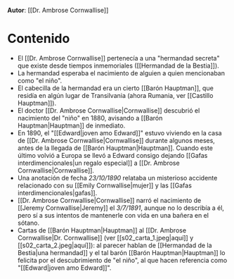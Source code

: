 **Autor**: [[Dr. Ambrose Cornwallise]]

# Contenido
- El [[Dr. Ambrose Cornwallise]] pertenecía a una "hermandad secreta" que existe desde tiempos inmemoriales ([[Hermandad de la Bestia]]).
- La hermandad esperaba el nacimiento de alguien a quien mencionaban como "el niño".
- El cabecilla de la hermandad era un cierto [[Barón Hauptman]], que residía en algún lugar de Transilvania (ahora Rumania, ver [[Castillo Hauptman]]).
- El doctor [[Dr. Ambrose Cornwallise|Cornwallise]] descubrió el nacimiento del "niño" en 1880, avisando a [[Barón Hauptman|Hauptman]] de inmediato.
- En 1890, el "[[Edward|joven amo Edward]]" estuvo viviendo en la casa de [[Dr. Ambrose Cornwallise|Cornwallise]] durante algunos meses, antes de la llegada de [[Barón Hauptman|Hauptman]]. Cuando este último volvió a Europa se llevó a Edward consigo dejando [[Gafas interdimencionales|un regalo especial]] a [[Dr. Ambrose Cornwallise|Cornwallise]].
- Una anotación de fecha *23/10/1890* relataba un misterioso accidente relacionado con su [[Emily Cornwallise|mujer]] y las [[Gafas interdimencionales|gafas]].
- [[Dr. Ambrose Cornwallise|Cornwallise]] narró el nacimiento de [[Jeremy Cornwallise|Jeremy]] el *3/7/1891*, aunque no lo describía a él, pero sí a sus intentos de mantenerle con vida en una bañera en el sótano.
- Cartas de [[Barón Hauptman|Hauptman]] al [[Dr. Ambrose Cornwallise|Dr. Cornwallise]] (ver [[s02_carta_1.jpeg|aquí]] y [[s02_carta_2.jpeg|aquí]]): al parecer hablan de [[Hermandad de la Bestia|una hermandad]] y el tal barón [[Barón Hauptman|Hauptman]] lo felicita por el descubrimiento de "el niño", al que hacen referencia como "[[Edward|joven amo Edward]]".